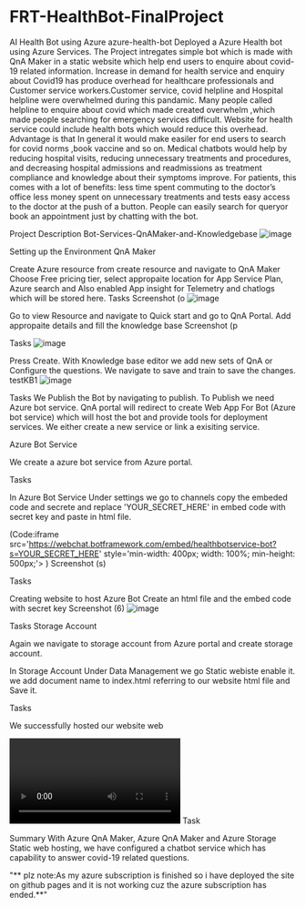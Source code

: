 # FRT-HealthBot-FinalProject
AI Health Bot using Azure
azure-health-bot
Deployed a Azure Health bot using Azure Services. The Project intregates simple bot which is made with QnA Maker in a static website which help end users to enquire about covid-19 related information. Increase in demand for health service and enquiry about Covid19 has produce overhead for healthcare professionals and Customer service workers.Customer service, covid helpline and Hospital helpline were overwhelmed during this pandamic. Many people called helpline to enquire about covid which made created overwhelm ,which made people searching for emergency services difficult. Website for health service could include health bots which would reduce this overhead. Advantage is that In general it would make easiler for end users to search for covid norms ,book vaccine and so on. Medical chatbots would help by reducing hospital visits, reducing unnecessary treatments and procedures, and decreasing hospital admissions and readmissions as treatment compliance and knowledge about their symptoms improve. For patients, this comes with a lot of benefits: less time spent commuting to the doctor’s office less money spent on unnecessary treatments and tests easy access to the doctor at the push of a button. People can easily search for queryor book an appointment just by chatting with the bot.

Project Description Bot-Services-QnAMaker-and-Knowledgebase
![image](https://user-images.githubusercontent.com/78140862/155737125-e8765b82-5390-4765-80cd-136426c9f579.png)


Setting up the Environment QnA Maker

Create Azure resource from create resource and navigate to QnA Maker Choose Free pricing tier, select appropaite location for App Service Plan, Azure search and Also enabled App insight for Telemetry and chatlogs which will be stored here. Tasks Screenshot (o
![image](https://user-images.githubusercontent.com/78140862/155737183-f0bcde88-3863-4bc5-a46e-7a1d29c8dfc9.png)

Go to view Resource and navigate to Quick start and go to QnA Portal. Add appropaite details and fill the knowledge base Screenshot (p

Tasks
![image](https://user-images.githubusercontent.com/78140862/155737210-f2ef4cdd-e28b-4485-9334-ccadbf77ba7b.png)


Press Create. With Knowledge base editor we add new sets of QnA or Configure the questions. We navigate to save and train to save the changes. testKB1
![image](https://user-images.githubusercontent.com/78140862/155737369-94428b26-8844-426a-b871-43e2a174b29b.png)

Tasks We Publish the Bot by navigating to publish. To Publish we need Azure bot service. QnA portal will redirect to create Web App For Bot (Azure bot service) which will host the bot and provide tools for deployment services. We either create a new service or link a exisiting service.

Azure Bot Service

We create a azure bot service from Azure portal.


Tasks

In Azure Bot Service Under settings we go to channels copy the embeded code and secrete and replace 'YOUR_SECRET_HERE' in embed code with secret key and paste in html file.

(Code:iframe src='https://webchat.botframework.com/embed/healthbotservice-bot?s=YOUR_SECRET_HERE' style='min-width: 400px; width: 100%; min-height: 500px;'></iframe> ) Screenshot (s)

Tasks

Creating website to host Azure Bot Create an html file and the embed code with secret key Screenshot (6)
![image](https://user-images.githubusercontent.com/78140862/155737452-1a992cae-b21e-4483-b0a9-07801090dbd1.png)

Tasks Storage Account

Again we navigate to storage account from Azure portal and create storage account.

In Storage Account Under Data Management we go Static webiste enable it. we add document name to index.html referring to our website html file and Save it.

Tasks

We successfully hosted our website web

![vedio](https://user-images.githubusercontent.com/91495338/152352748-d9ae0c29-7e80-471c-b03a-5b1dacf79975.mp4)
Task

Summary With Azure QnA Maker, Azure QnA Maker and Azure Storage Static web hosting, we have configured a chatbot service which has capability to answer covid-19 related questions.

"** plz note:As my azure subscription is finished so i have deployed the site on github pages and it is not working cuz the azure subscription has ended.**"
